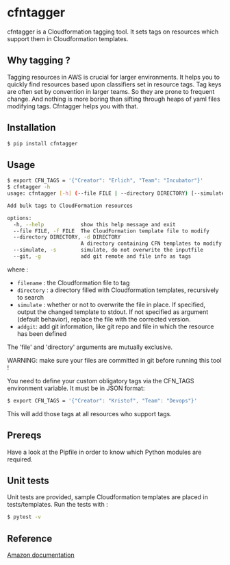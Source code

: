# cfntagger
cfntagger is a Cloudformation tagging tool. It sets tags on resources which support them in Cloudformation templates.

## Why tagging ?
Tagging resources in AWS is crucial for larger environments.  It helps you to quickly find resources based upon classifiers set in resource tags. Tag keys are often set by convention in larger teams.  So they are prone to frequent change.  And nothing is more boring than sifting through heaps of yaml files modifying tags.  Cfntagger helps you with that.


## Installation
```bash
$ pip install cfntagger
```

## Usage
```bash
$ export CFN_TAGS = '{"Creator": "Erlich", "Team": "Incubator"}'
$ cfntagger -h
usage: cfntagger [-h] (--file FILE | --directory DIRECTORY) [--simulate] [--git]

Add bulk tags to CloudFormation resources

options:
  -h, --help            show this help message and exit
  --file FILE, -f FILE  The CloudFormation template file to modify
  --directory DIRECTORY, -d DIRECTORY
                        A directory containing CFN templates to modify
  --simulate, -s        simulate, do not overwrite the inputfile
  --git, -g             add git remote and file info as tags
```

where :
* `filename` : the Cloudformation file to tag
* `directory` : a directory filled with Cloudformation templates, recursively to search
* `simulate` : whether or not to overwrite the file in place.  If specified, output the changed template to stdout. If not specified as argument (default behavior), replace the file with the corrected version.
* `addgit`: add git information, like git repo and file in which the resource has been defined

The 'file' and 'directory' arguments are mutually exclusive.

WARNING: make sure your files are committed in git before running this tool !

You need to define your custom obligatory tags via the CFN_TAGS environment variable.  It must be in JSON format:
```bash
$ export CFN_TAGS = '{"Creator": "Kristof", "Team": "Devops"}'
````

This will add those tags at all resources who support tags.


## Prereqs
Have a look at the Pipfile in order to know which Python modules are required.

## Unit tests
Unit tests are provided, sample Cloudformation templates are placed in tests/templates.  Run the tests with :
```bash
$ pytest -v
````

## Reference
[Amazon documentation](https://docs.aws.amazon.com/AWSCloudFormation/latest/UserGuide/aws-template-resource-type-ref.html)

